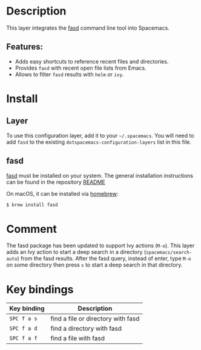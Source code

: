 # Description

This layer integrates the [fasd](https://github.com/clvv/fasd) command
line tool into Spacemacs.

## Features:

-   Adds easy shortcuts to reference recent files and directories.
-   Provides `fasd` with recent open file lists from Emacs.
-   Allows to filter `fasd` results with `helm` or `ivy`.

# Install

## Layer

To use this configuration layer, add it to your `~/.spacemacs`. You will
need to add `fasd` to the existing `dotspacemacs-configuration-layers`
list in this file.

## fasd

[fasd](https://github.com/clvv/fasd) must be installed on your system.
The general installation instructions can be found in the repository
[README](https://github.com/clvv/fasd#install)

On macOS, it can be installed via
[homebrew](https://github.com/Homebrew/legacy-homebrew):

``` bash
$ brew install fasd
```

# Comment

The fasd package has been updated to support Ivy actions (`M-o`). This
layer adds an Ivy action to start a deep search in a directory
(`spacemacs/search-auto`) from the fasd results. After the fasd query,
instead of enter, type `M-o` on some directory then press `s` to start a
deep search in that directory.

# Key bindings

| Key binding | Description                        |
|-------------|------------------------------------|
| `SPC f a s` | find a file or directory with fasd |
| `SPC f a d` | find a directory with fasd         |
| `SPC f a f` | find a file with fasd              |
